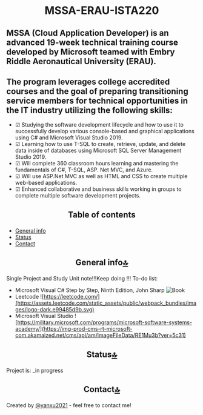 # <p align ="center"> MSSA-ERAU-ISTA220
## MSSA (Cloud Application Developer) is an advanced 19-week technical training course developed by Microsoft teamed with Embry Riddle Aeronautical University (ERAU). 
## The program leverages college accredited courses and the goal of preparing transitioning service members for technical opportunities in the IT industry utilizing the following skills:
* ☑ Studying the software development lifecycle and how to use it to successfully develop various console-based and graphical applications using C# and Microsoft Visual Studio 2019.
* ☑ Learning how to use T-SQL to create, retrieve, update, and delete data inside of databases using Microsoft SQL Server Management Studio 2019.
* ☑ Will complete 360 classroom hours learning and mastering the fundamentals of C#, T-SQL, ASP. Net MVC, and Azure.
* ☑ Will use ASP.Net MVC as well as HTML and CSS to create multiple web-based applications.
* ☑ Enhanced collaborative and business skills working in groups to complete multiple software development projects.

## <p align ="center">Table of contents
* [General info](#general-info)
* [Status](#status)
* [Contact](#contact)

## <p align ="center">  General info[🔝](#table-of-contents) </p> 
Single Project and Study Unit note!!!Keep doing !!!
To-do list:
* Microsoft Visual C# Step by Step, Ninth Edition, John Sharp
![Book](https://images-na.ssl-images-amazon.com/images/I/415iwqX-tkL._SX407_BO1,204,203,200_.jpg)
* Leetcode
![https://leetcode.com/](https://assets.leetcode.com/static_assets/public/webpack_bundles/images/logo-dark.e99485d9b.svg)
* Microsoft Visual Studio
![https://military.microsoft.com/programs/microsoft-software-systems-academy/](https://img-prod-cms-rt-microsoft-com.akamaized.net/cms/api/am/imageFileData/RE1Mu3b?ver=5c31)

## <p align ="center"> Status[🔝](#table-of-contents) </p> 
Project is: _in progress

## <p align ="center"> Contact[🔝](#table-of-contents) </p> 
Created by [@yanxu2021](https://www.linkedin.com/in/yanxu2021/) - feel free to contact me!
